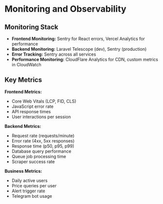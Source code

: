 # Monitoring and Observability

## Monitoring Stack

- **Frontend Monitoring:** Sentry for React errors, Vercel Analytics for performance
- **Backend Monitoring:** Laravel Telescope (dev), Sentry (production)
- **Error Tracking:** Sentry across all services
- **Performance Monitoring:** CloudFlare Analytics for CDN, custom metrics in CloudWatch

## Key Metrics

**Frontend Metrics:**

- Core Web Vitals (LCP, FID, CLS)
- JavaScript error rate
- API response times
- User interactions per session

**Backend Metrics:**

- Request rate (requests/minute)
- Error rate (4xx, 5xx responses)
- Response time (p50, p95, p99)
- Database query performance
- Queue job processing time
- Scraper success rate

**Business Metrics:**

- Daily active users
- Price queries per user
- Alert trigger rate
- Telegram bot usage
